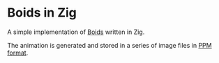 Boids in Zig
============

A simple implementation of [Boids](https://en.wikipedia.org/wiki/Boids) written in Zig.

The animation is generated and stored in a series of image
files in [PPM format](https://en.wikipedia.org/wiki/Netpbm#File_formats).
